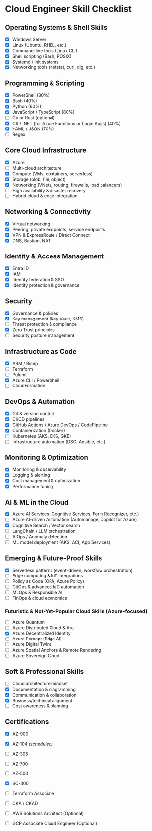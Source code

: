 # Cloud Engineer Skill Checklist

## Operating Systems & Shell Skills
- [x] Windows Server  
- [x] Linux (Ubuntu, RHEL, etc.)  
- [X] Command-line tools (Linux CLI)  
- [X] Shell scripting (Bash, POSIX)  
- [X] Systemd / init systems  
- [X] Networking tools (netstat, curl, dig, etc.)

## Programming & Scripting
- [x] PowerShell  (80%)
- [x] Bash   (40%)
- [X] Python   (60%)
- [X] JavaScript / TypeScript   (80%)
- [ ] Go or Rust (optional)  
- [X] C# / .NET (for Azure Functions or Logic Apps) (40%)
- [X] YAML / JSON   (70%)
- [ ] Regex 

## Core Cloud Infrastructure
- [x] Azure  
- [ ] Multi-cloud architecture  
- [x] Compute (VMs, containers, serverless)  
- [x] Storage (blob, file, object)  
- [x] Networking (VNets, routing, firewalls, load balancers)  
- [ ] High availability & disaster recovery  
- [ ] Hybrid cloud & edge integration  

## Networking & Connectivity
- [x] Virtual networking  
- [X] Peering, private endpoints, service endpoints  
- [X] VPN & ExpressRoute / Direct Connect  
- [X] DNS, Bastion, NAT
      
## Identity & Access Management
- [x] Entra ID  
- [X] IAM 
- [X] Identity federation & SSO  
- [X] Identity protection & governance  

## Security
- [x] Governance & policies  
- [x] Key management (Key Vault, KMS)  
- [ ] Threat protection & compliance  
- [X] Zero Trust principles  
- [ ] Security posture management  

## Infrastructure as Code
- [x] ARM / Bicep  
- [ ] Terraform  
- [ ] Pulumi  
- [x] Azure CLI / PowerShell  
- [ ] CloudFormation

## DevOps & Automation
- [X] Git & version control  
- [X] CI/CD pipelines  
- [X] GitHub Actions / Azure DevOps / CodePipeline  
- [X] Containerization (Docker)  
- [ ] Kubernetes (AKS, EKS, GKE)  
- [ ] Infrastructure automation (DSC, Ansible, etc.)  

## Monitoring & Optimization
- [X] Monitoring & observability  
- [X] Logging & alerting  
- [X] Cost management & optimization  
- [X] Performance tuning  

## AI & ML in the Cloud
- [X] Azure AI Services (Cognitive Services, Form Recognizer, etc.)
- [ ] Azure AI-driven Automation (Automanage, Copilot for Azure)
- [X] Cognitive Search / Vector search  
- [ ] LangChain / LLM orchestration  
- [ ] AIOps / Anomaly detection  
- [ ] ML model deployment (AKS, ACI, App Services)

## Emerging & Future-Proof Skills
- [X] Serverless patterns (event-driven, workflow orchestration)
- [ ] Edge computing & IoT integrations
- [ ] Policy as Code (OPA, Azure Policy)
- [ ] GitOps & advanced IaC automation
- [ ] MLOps & Responsible AI
- [ ] FinOps & cloud economics

### Futuristic & Not-Yet-Popular Cloud Skills (Azure-focused)
- [ ] Azure Quantum
- [ ] Azure Distributed Cloud & Arc
- [X] Azure Decentralized Identity
- [ ] Azure Percept (Edge AI)
- [ ] Azure Digital Twins
- [ ] Azure Spatial Anchors & Remote Rendering
- [ ] Azure Sovereign Cloud

## Soft & Professional Skills
- [ ] Cloud architecture mindset  
- [X] Documentation & diagramming  
- [X] Communication & collaboration  
- [X] Business/technical alignment  
- [ ] Cost awareness & planning  

## Certifications
- [x] AZ-900  
- [x] AZ-104 *(scheduled)*  
- [ ] AZ-305  
- [ ] AZ-700  
- [ ] AZ-500  
- [X] SC-300  
- [ ] Terraform Associate  
- [ ] CKA / CKAD  
- [ ] AWS Solutions Architect  (Optional)
- [ ] GCP Associate Cloud Engineer  (Optional)

